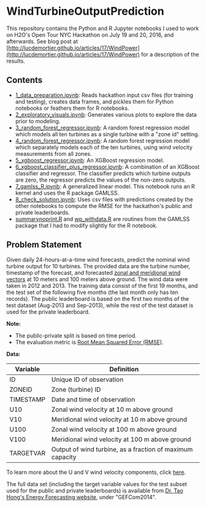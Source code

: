 # WindTurbineOutputPrediction
This repository contains the Python and R Jupyter notebooks I used to work on H2O's Open Tour NYC Hackathon on July 19 and 20, 2016, and afterwards. See blog post at [http://lucdemortier.github.io/articles/17/WindPower](http://lucdemortier.github.io/articles/17/WindPower) for a description of the results.

## Contents
- [1_data_preparation.ipynb](https://github.com/LucDemortier/WindTurbineOutputPrediction/blob/master/1_data_preparation.ipynb): Reads hackathon input csv files (for training and testing), creates data frames, and pickles them for Python notebooks or feathers them for R notebooks.
- [2_exploratory_visuals.ipynb](https://github.com/LucDemortier/WindTurbineOutputPrediction/blob/master/2_exploratory_visuals.ipynb): Generates various plots to explore the data prior to modeling.
- [3_random_forest_regressor.ipynb](https://github.com/LucDemortier/WindTurbineOutputPrediction/blob/master/3_random_forest_regressor.ipynb): A random forest regression model which models all ten turbines as a single turbine with a "zone id" setting.
- [4_random_forest_regressor.ipynb](https://github.com/LucDemortier/WindTurbineOutputPrediction/blob/master/4_random_forest_regressor.ipynb): A random forest regression model which separately models each of the ten turbines, using wind velocity measurements from all zones.
- [5_xgboost_regressor.ipynb](https://github.com/LucDemortier/WindTurbineOutputPrediction/blob/master/5_xgboost_regressor.ipynb): An XGBoost regression model.
- [6_xgboost_classifier_plus_regressor.ipynb](https://github.com/LucDemortier/WindTurbineOutputPrediction/blob/master/6_xgboost_classifier_plus_regressor.ipynb): A combination of an XGBoost classifier and regressor. The classifier predicts which turbine outputs are zero, the regressor predicts the values of the non-zero outputs.
- [7_gamlss_R.ipynb](https://github.com/LucDemortier/WindTurbineOutputPrediction/blob/master/7_gamlss_R.ipynb): A generalized linear model. This notebook runs an R kernel and uses the R package GAMLSS.
- [8_check_solution.ipynb](https://github.com/LucDemortier/WindTurbineOutputPrediction/blob/master/8_check_solution.ipynb): Uses csv files with predictions created by the other notebooks to compute the RMSE for the hackathon's public and private leaderboards.
- [summarynoprint.R](https://github.com/LucDemortier/WindTurbineOutputPrediction/blob/master/summarynoprint.R) and [wp_withdata.R](https://github.com/LucDemortier/WindTurbineOutputPrediction/blob/master/wp_withdata.R) are routines from the GAMLSS package that I had to modify slightly for the R notebook.

## Problem Statement
Given daily 24-hours-at-a-time wind forecasts, predict the nominal wind turbine output for 10 turbines. The provided data are the turbine number, timestamp of the forecast, and forecasted [zonal and meridional wind vectors](https://en.wikipedia.org/wiki/Zonal_and_meridional) at 10 meters and 100 meters above ground. The wind data were taken in 2012 and 2013. The training data consist of the first 19 months, and the test set of the following five months (the last month only has ten records). The public leaderboard is based on the first two months of the test dataset (Aug-2013 and Sep-2013), while the rest of the test dataset is used for the private leaderboard.

**Note:**
- The public-private split is based on time period.
- The evaluation metric is [Root Mean Squared Error (RMSE)](https://www.analyticsvidhya.com/blog/2016/02/7-important-model-evaluation-error-metrics/).

**Data:**

| Variable  | Definition                                                |
|-----------|-----------------------------------------------------------|
| ID        | Unique ID of observation                                  |
| ZONEID    | Zone (turbine) ID                                         |
| TIMESTAMP | Date and time of observation                              |
| U10       | Zonal wind velocity at 10 m above ground                  |
| V10       | Meridional wind velocity at 10 m above ground             |
| U100      | Zonal wind velocity at 100 m above ground                 |
| V100      | Meridional wind velocity at 100 m above ground            |
| TARGETVAR | Output of wind turbine, as a fraction of maximum capacity |

To learn more about the U and V wind velocity components, click [here](https://www.eol.ucar.edu/content/wind-direction-quick-reference).

The full data set (including the target variable values for the test subset used for the public and private leaderboards) is available from [Dr. Tao Hong's Energy Forecasting website](http://blog.drhongtao.com/2016/07/datasets-for-energy-forecasting.html), under "GEFCom2014".
